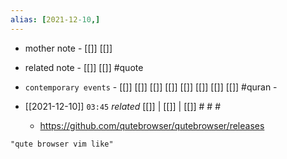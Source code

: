 ```yaml
---
alias: [2021-12-10,]
---
```

- mother note - [[]] [[]]
- related note - [[]] [[]] #quote 
- `contemporary events` - [[]] [[]] [[]] [[]] [[]] [[]] [[]] [[]] #quran -

- [[2021-12-10]]  `03:45` _related_ [[]] | [[]] | [[]] # # #
	- https://github.com/qutebrowser/qutebrowser/releases

```query
"qute browser vim like"
```